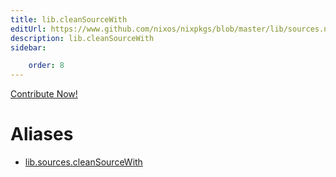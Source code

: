 ```yaml
---
title: lib.cleanSourceWith
editUrl: https://www.github.com/nixos/nixpkgs/blob/master/lib/sources.nix#L76C5
description: lib.cleanSourceWith
sidebar:

    order: 8
---
```


<a href="https://www.github.com/nixos/nixpkgs/blob/master/lib/sources.nix#L76C5">Contribute Now!</a>


# Aliases

- [lib.sources.cleanSourceWith](./reference/lib/sources/lib-sources-cleanSourceWith)


